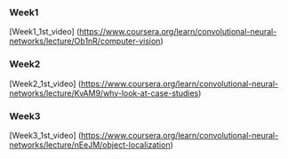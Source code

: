 ### Week1
[Week1_1st_video]
(https://www.coursera.org/learn/convolutional-neural-networks/lecture/Ob1nR/computer-vision)
### Week2
[Week2_1st_video]
(https://www.coursera.org/learn/convolutional-neural-networks/lecture/KvAM9/why-look-at-case-studies)
### Week3
[Week3_1st_video]
(https://www.coursera.org/learn/convolutional-neural-networks/lecture/nEeJM/object-localization)
